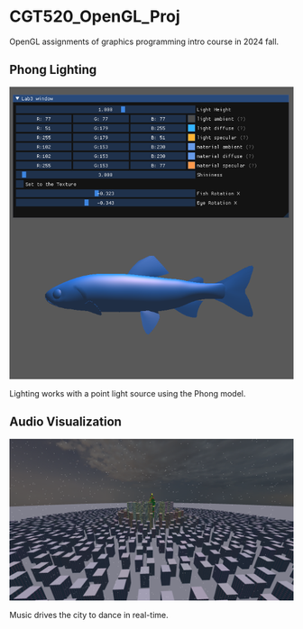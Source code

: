 # CGT520_OpenGL_Proj
OpenGL assignments of graphics programming intro course in 2024 fall.

## Phong Lighting

![Phong Lighting Preview](https://github.com/XinyangLi7/CGT520_OpenGL_Proj/raw/main/image/phong.png)


Lighting works with a point light source using the Phong model.

## Audio Visualization

![Audio Visualization](https://github.com/XinyangLi7/CGT520_OpenGL_Proj/raw/main/image/AudioVis.png)

Music drives the city to dance in real-time.
